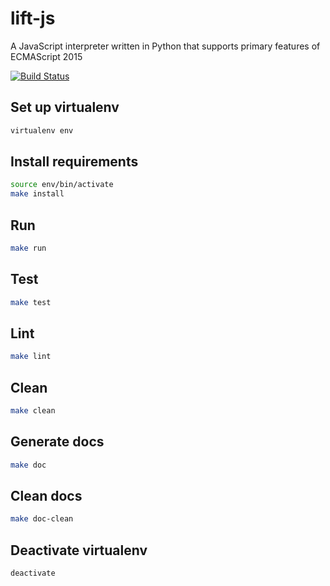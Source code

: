 # lift-js
A JavaScript interpreter written in Python that supports primary features of ECMAScript 2015

[![Build Status](https://travis-ci.com/wolongyuan/lift-js.svg?token=HxUpDBskpjanfstuWrzX&branch=master)](https://travis-ci.com/wolongyuan/lift-js)

## Set up virtualenv

```bash
virtualenv env
```

## Install requirements

```bash
source env/bin/activate
make install
```

## Run
```bash
make run
```

## Test
```bash
make test
```

## Lint
```bash
make lint
```

## Clean
```bash
make clean
```

## Generate docs
```bash
make doc
```

## Clean docs
```bash
make doc-clean
```

## Deactivate virtualenv
```bash
deactivate
```